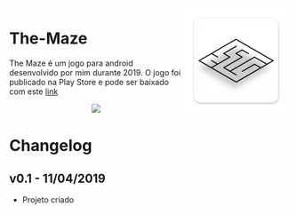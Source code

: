 <img src="Assets/Sprites/UI Elements/Icons/mipmap-xxxhdpi/ic_launcher.png" align="right" />

# The-Maze

The Maze é um jogo para android desenvolvido por mim durante 2019. O jogo foi publicado na Play Store e pode ser baixado com este [link](https://play.google.com/store/apps/details?id=com.MonoChrome.TheMaze)

<p align="center">
<img src="https://cdn.rawgit.com/steverichey/google-play-badge-svg/master/img/pt-br_get.svg" width="50%">
</p>

# Changelog

## v0.1 - 11/04/2019

* Projeto criado
